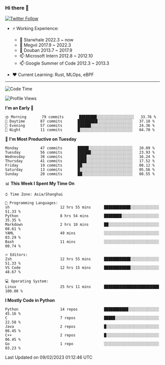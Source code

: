 ### Hi there 👋

[![Twitter Follow](https://img.shields.io/twitter/follow/tianweidut?style=social)](https://twitter.com/tianweidut)

- ⚡ Working Experience:
  - 🔭 Starwhale 2022.3 ~ now
  - 🌱 Megvii 2017.9 ~ 2022.3
  - 🌱 Douban 2013.7 ~ 2017.9
  - 📫 Microsoft Intern 2012.8 ~ 2012.10
  - 📫 Google Summer of Code 2012.3 ~ 2013.3

- ❤️ Current Learning: Rust, MLOps, eBPF

---
<!--START_SECTION:waka-->
![Code Time](http://img.shields.io/badge/Code%20Time-3%2C640%20hrs%2056%20mins-blue)

![Profile Views](http://img.shields.io/badge/Profile%20Views-0-blue)

**I'm an Early 🐤** 

```text
🌞 Morning       79 commits       ████████░░░░░░░░░░░░░░░░░   33.76 % 
🌆 Daytime       87 commits       █████████░░░░░░░░░░░░░░░░   37.18 % 
🌃 Evening       57 commits       ██████░░░░░░░░░░░░░░░░░░░   24.36 % 
🌙 Night         11 commits       █░░░░░░░░░░░░░░░░░░░░░░░░   04.70 % 

```
📅 **I'm Most Productive on Tuesday** 

```text
Monday          47 commits       █████░░░░░░░░░░░░░░░░░░░░   20.09 % 
Tuesday         56 commits       ██████░░░░░░░░░░░░░░░░░░░   23.93 % 
Wednesday       38 commits       ████░░░░░░░░░░░░░░░░░░░░░   16.24 % 
Thursday        41 commits       ████░░░░░░░░░░░░░░░░░░░░░   17.52 % 
Friday          19 commits       ██░░░░░░░░░░░░░░░░░░░░░░░   08.12 % 
Saturday        13 commits       █░░░░░░░░░░░░░░░░░░░░░░░░   05.56 % 
Sunday          20 commits       ██░░░░░░░░░░░░░░░░░░░░░░░   08.55 % 

```


📊 **This Week I Spent My Time On** 

```text
⌚︎ Time Zone: Asia/Shanghai

💬 Programming Languages: 
sh                       12 hrs 55 mins      ████████████░░░░░░░░░░░░░   51.33 % 
Python                   8 hrs 54 mins       ████████░░░░░░░░░░░░░░░░░   35.35 % 
Markdown                 2 hrs 10 mins       ██░░░░░░░░░░░░░░░░░░░░░░░   08.61 % 
YAML                     49 mins             ░░░░░░░░░░░░░░░░░░░░░░░░░   03.29 % 
Bash                     11 mins             ░░░░░░░░░░░░░░░░░░░░░░░░░   00.74 % 

🔥 Editors: 
Zsh                      12 hrs 55 mins      ████████████░░░░░░░░░░░░░   51.33 % 
VS Code                  12 hrs 15 mins      ████████████░░░░░░░░░░░░░   48.67 % 

💻 Operating System: 
Linux                    25 hrs 11 mins      █████████████████████████   100.00 % 

```

**I Mostly Code in Python** 

```text
Python                   14 repos            ███████████░░░░░░░░░░░░░░   45.16 % 
C                        7 repos             █████░░░░░░░░░░░░░░░░░░░░   22.58 % 
Java                     2 repos             █░░░░░░░░░░░░░░░░░░░░░░░░   06.45 % 
C++                      2 repos             █░░░░░░░░░░░░░░░░░░░░░░░░   06.45 % 
Go                       1 repo              ░░░░░░░░░░░░░░░░░░░░░░░░░   03.23 % 

```



 Last Updated on 09/02/2023 01:12:46 UTC
<!--END_SECTION:waka-->